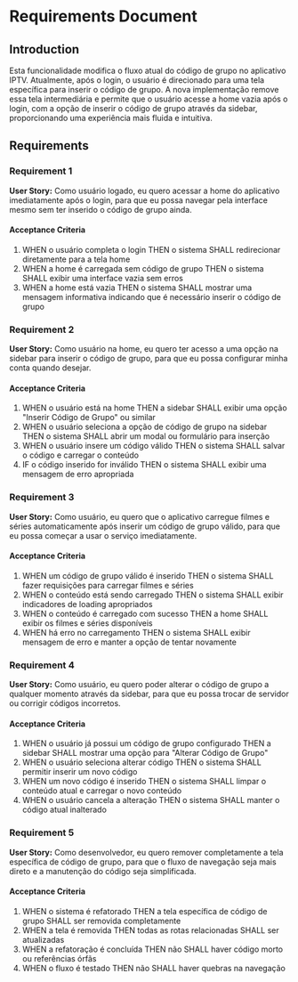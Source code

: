 # Requirements Document

## Introduction

Esta funcionalidade modifica o fluxo atual do código de grupo no aplicativo IPTV. Atualmente, após o login, o usuário é direcionado para uma tela específica para inserir o código de grupo. A nova implementação remove essa tela intermediária e permite que o usuário acesse a home vazia após o login, com a opção de inserir o código de grupo através da sidebar, proporcionando uma experiência mais fluida e intuitiva.

## Requirements

### Requirement 1

**User Story:** Como usuário logado, eu quero acessar a home do aplicativo imediatamente após o login, para que eu possa navegar pela interface mesmo sem ter inserido o código de grupo ainda.

#### Acceptance Criteria

1. WHEN o usuário completa o login THEN o sistema SHALL redirecionar diretamente para a tela home
2. WHEN a home é carregada sem código de grupo THEN o sistema SHALL exibir uma interface vazia sem erros
3. WHEN a home está vazia THEN o sistema SHALL mostrar uma mensagem informativa indicando que é necessário inserir o código de grupo

### Requirement 2

**User Story:** Como usuário na home, eu quero ter acesso a uma opção na sidebar para inserir o código de grupo, para que eu possa configurar minha conta quando desejar.

#### Acceptance Criteria

1. WHEN o usuário está na home THEN a sidebar SHALL exibir uma opção "Inserir Código de Grupo" ou similar
2. WHEN o usuário seleciona a opção de código de grupo na sidebar THEN o sistema SHALL abrir um modal ou formulário para inserção
3. WHEN o usuário insere um código válido THEN o sistema SHALL salvar o código e carregar o conteúdo
4. IF o código inserido for inválido THEN o sistema SHALL exibir uma mensagem de erro apropriada

### Requirement 3

**User Story:** Como usuário, eu quero que o aplicativo carregue filmes e séries automaticamente após inserir um código de grupo válido, para que eu possa começar a usar o serviço imediatamente.

#### Acceptance Criteria

1. WHEN um código de grupo válido é inserido THEN o sistema SHALL fazer requisições para carregar filmes e séries
2. WHEN o conteúdo está sendo carregado THEN o sistema SHALL exibir indicadores de loading apropriados
3. WHEN o conteúdo é carregado com sucesso THEN a home SHALL exibir os filmes e séries disponíveis
4. WHEN há erro no carregamento THEN o sistema SHALL exibir mensagem de erro e manter a opção de tentar novamente

### Requirement 4

**User Story:** Como usuário, eu quero poder alterar o código de grupo a qualquer momento através da sidebar, para que eu possa trocar de servidor ou corrigir códigos incorretos.

#### Acceptance Criteria

1. WHEN o usuário já possui um código de grupo configurado THEN a sidebar SHALL mostrar uma opção para "Alterar Código de Grupo"
2. WHEN o usuário seleciona alterar código THEN o sistema SHALL permitir inserir um novo código
3. WHEN um novo código é inserido THEN o sistema SHALL limpar o conteúdo atual e carregar o novo conteúdo
4. WHEN o usuário cancela a alteração THEN o sistema SHALL manter o código atual inalterado

### Requirement 5

**User Story:** Como desenvolvedor, eu quero remover completamente a tela específica de código de grupo, para que o fluxo de navegação seja mais direto e a manutenção do código seja simplificada.

#### Acceptance Criteria

1. WHEN o sistema é refatorado THEN a tela específica de código de grupo SHALL ser removida completamente
2. WHEN a tela é removida THEN todas as rotas relacionadas SHALL ser atualizadas
3. WHEN a refatoração é concluída THEN não SHALL haver código morto ou referências órfãs
4. WHEN o fluxo é testado THEN não SHALL haver quebras na navegação